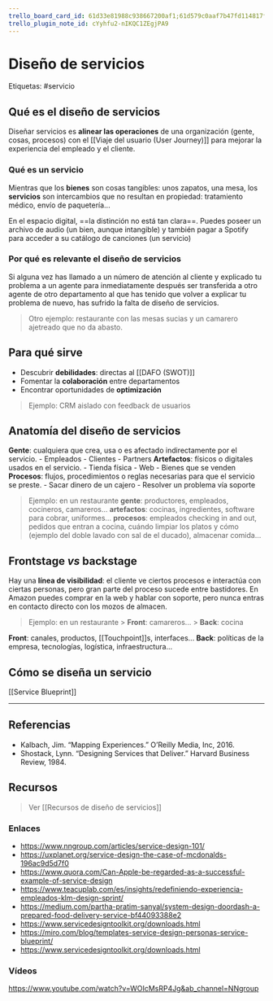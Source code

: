 ```yaml
---
trello_board_card_id: 61d33e81988c938667200af1;61d579c0aaf7b47fd114817f
trello_plugin_note_id: cYyhfu2-nIKQC1ZEgjPA9
---
```

# Diseño de servicios
Etiquetas: #servicio

## Qué es el diseño de servicios
Diseñar servicios es **alinear las operaciones** de una organización (gente, cosas, procesos) con el [[Viaje del usuario (User Journey)]] para mejorar la experiencia del empleado y el cliente.

### Qué es un servicio
Mientras que los **bienes** son cosas tangibles: unos zapatos, una mesa, los **servicios** son intercambios que no resultan en propiedad: tratamiento médico, envío de paquetería...

En el espacio digital, ==la distinción no está tan clara==. Puedes poseer un archivo de audio (un bien, aunque intangible) y también pagar a Spotify para acceder a su catálogo de canciones (un servicio)

### Por qué es relevante el diseño de servicios
Si alguna vez has llamado a un número de atención al cliente y explicado tu problema a un agente para inmediatamente después ser transferida a otro agente de otro departamento al que has tenido que volver a explicar tu problema de nuevo, has sufrido la falta de diseño de servicios.

>Otro ejemplo: restaurante con las mesas sucias y un camarero ajetreado que no da abasto.

## Para qué sirve
- Descubrir **debilidades**: directas al [[DAFO (SWOT)]]
- Fomentar la **colaboración** entre departamentos
- Encontrar oportunidades de **optimización**
>Ejemplo: CRM aislado con feedback de usuarios

## Anatomía del diseño de servicios
**Gente**: cualquiera que crea, usa o es afectado indirectamente por el servicio.
	- Empleados
	- Clientes
	- Partners
**Artefactos**: físicos o digitales usados en el servicio.
	- Tienda física
	- Web
	- Bienes que se venden
**Procesos**: flujos, procedimientos o reglas necesarias para que el servicio se preste.
	- Sacar dinero de un cajero
	- Resolver un problema vía soporte

>Ejemplo: en un restaurante
	**gente**: productores, empleados, cocineros, camareros…
	**artefactos**: cocinas, ingredientes, software para cobrar, uniformes…
	**procesos**: empleados checking in and out, pedidos que entran a cocina, cuándo limpiar los platos y cómo (ejemplo del doble lavado con sal de el ducado), almacenar comida…

## Frontstage *vs* backstage
Hay una **línea de visibilidad**: el cliente ve ciertos procesos e interactúa con ciertas personas, pero gran parte del proceso sucede entre bastidores. En Amazon puedes comprar en la web y hablar con soporte, pero nunca entras en contacto directo con los mozos de almacen.

> Ejemplo: en un restaurante
	> **Front**: camareros...
	> **Back**: cocina

**Front**: canales, productos, [[Touchpoint]]s, interfaces...
**Back**: políticas de la empresa, tecnologías, logística, infraestructura...

## Cómo se diseña un servicio
[[Service Blueprint]]

---

## Referencias
- Kalbach, Jim. “Mapping Experiences.” O’Reilly Media, Inc, 2016.
- Shostack, Lynn. “Designing Services that Deliver.” Harvard Business Review, 1984.

## Recursos
> Ver [[Recursos de diseño de servicios]]

### Enlaces
- https://www.nngroup.com/articles/service-design-101/
- https://uxplanet.org/service-design-the-case-of-mcdonalds-196ac9d5d7f0
- https://www.quora.com/Can-Apple-be-regarded-as-a-successful-example-of-service-design
- https://www.teacuplab.com/es/insights/redefiniendo-experiencia-empleados-klm-design-sprint/
- https://medium.com/partha-pratim-sanyal/system-design-doordash-a-prepared-food-delivery-service-bf44093388e2
- https://www.servicedesigntoolkit.org/downloads.html
- https://miro.com/blog/templates-service-design-personas-service-blueprint/
- https://www.servicedesigntoolkit.org/downloads.html

### Vídeos
https://www.youtube.com/watch?v=WOIcMsRP4Jg&ab_channel=NNgroup